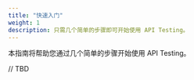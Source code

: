 ```yaml
---
title: "快速入门"
weight: 1
description: 只需几个简单的步骤即可开始使用 API Testing。
---
```


本指南将帮助您通过几个简单的步骤开始使用 API Testing。

// TBD
